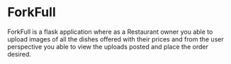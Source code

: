 # ForkFull
ForkFull is a flask application where as a Restaurant owner you able to upload images of all the dishes offered with their prices and from the user perspective you able to view the uploads posted and place the order desired.
